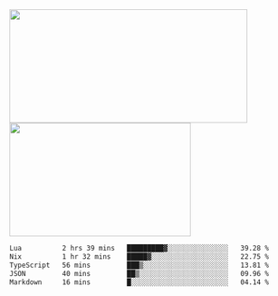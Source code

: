 <a href="https://github.com/anuraghazra/github-readme-stats">
  <img height=200 width=420 align="center" src="https://github-readme-stats.vercel.app/api?username=airRnot1106&hide_title=true&show_icons=true&rank_icon=github" />
</a>
<a href="https://github.com/anuraghazra/convoychat">
  <img height=200 width=320 align="center" src="https://github-readme-stats.vercel.app/api/top-langs/?username=airRnot1106&hide_title=true&layout=compact&hide=html,css" />
</a>

<!--START_SECTION:waka-->

```txt
Lua          2 hrs 39 mins   █████████▓░░░░░░░░░░░░░░░   39.28 %
Nix          1 hr 32 mins    █████▓░░░░░░░░░░░░░░░░░░░   22.75 %
TypeScript   56 mins         ███▒░░░░░░░░░░░░░░░░░░░░░   13.81 %
JSON         40 mins         ██▒░░░░░░░░░░░░░░░░░░░░░░   09.96 %
Markdown     16 mins         █░░░░░░░░░░░░░░░░░░░░░░░░   04.14 %
```

<!--END_SECTION:waka-->
